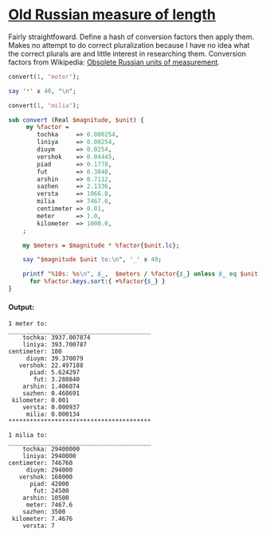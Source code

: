 [1]: https://rosettacode.org/wiki/Old_Russian_measure_of_length

# [Old Russian measure of length][1]





Fairly straightfoward. Define a hash of conversion factors then apply them. Makes no attempt to do correct pluralization because I have no idea what the correct plurals are and little interest in researching them. Conversion factors from Wikipedia: [Obsolete Russian units of measurement](https://en.wikipedia.org/wiki/Obsolete_Russian_units_of_measurement#Length).

```perl
convert(1, 'meter');

say '*' x 40, "\n";

convert(1, 'milia');

sub convert (Real $magnitude, $unit) {
     my %factor = 
        tochka     => 0.000254,
        liniya     => 0.00254,
        diuym      => 0.0254,
        vershok    => 0.04445,
        piad       => 0.1778,
        fut        => 0.3048,
        arshin     => 0.7112,
        sazhen     => 2.1336,
        versta     => 1066.8,
        milia      => 7467.6,
        centimeter => 0.01,
        meter      => 1.0,
        kilometer  => 1000.0,
    ;

    my $meters = $magnitude * %factor{$unit.lc};

    say "$magnitude $unit to:\n", '_' x 40;

    printf "%10s: %s\n", $_,  $meters / %factor{$_} unless $_ eq $unit.lc
      for %factor.keys.sort:{ +%factor{$_} }
}
```

#### Output:
```
1 meter to:
________________________________________
    tochka: 3937.007874
    liniya: 393.700787
centimeter: 100
     diuym: 39.370079
   vershok: 22.497188
      piad: 5.624297
       fut: 3.280840
    arshin: 1.406074
    sazhen: 0.468691
 kilometer: 0.001
    versta: 0.000937
     milia: 0.000134
****************************************

1 milia to:
________________________________________
    tochka: 29400000
    liniya: 2940000
centimeter: 746760
     diuym: 294000
   vershok: 168000
      piad: 42000
       fut: 24500
    arshin: 10500
     meter: 7467.6
    sazhen: 3500
 kilometer: 7.4676
    versta: 7
```
